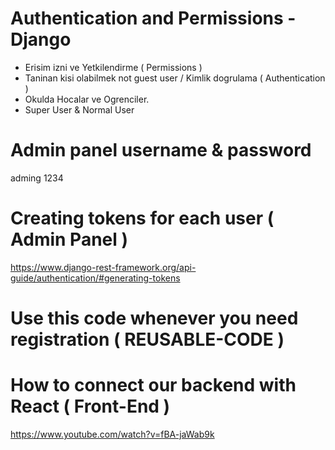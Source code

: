 # Authentication and Permissions - Django

- Erisim izni ve Yetkilendirme ( Permissions )
- Taninan kisi olabilmek not guest user / Kimlik dogrulama ( Authentication )
- Okulda Hocalar ve Ogrenciler.
- Super User & Normal User

# Admin panel username & password

adming
1234

# Creating tokens for each user ( Admin Panel )

https://www.django-rest-framework.org/api-guide/authentication/#generating-tokens

# Use this code whenever you need registration ( REUSABLE-CODE )

# How to connect our backend with React ( Front-End )
https://www.youtube.com/watch?v=fBA-jaWab9k
